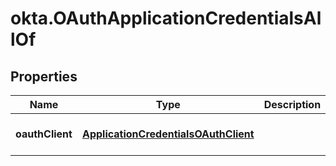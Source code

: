 # okta.OAuthApplicationCredentialsAllOf

## Properties

Name | Type | Description | Notes
------------ | ------------- | ------------- | -------------
**oauthClient** | [**ApplicationCredentialsOAuthClient**](ApplicationCredentialsOAuthClient.md) |  | [optional] [default to undefined]

